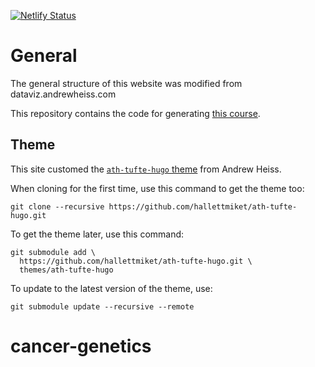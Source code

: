 [![Netlify Status](https://api.netlify.com/api/v1/badges/5593d0f5-bec7-41b1-bbe6-53aed0f28f2e/deploy-status)](https://app.netlify.com/sites/hallett-cancer-genetics/deploys)

# General


 
The general structure of this website was modified from dataviz.andrewheiss.com

This repository contains the code for generating [this course](https://hallett-cancer-course.netlify.app/).

## Theme  

This site customed the [`ath-tufte-hugo` theme](https://github.com/andrewheiss/ath-tufte-hugo) from Andrew Heiss.

When cloning for the first time, use this command to get the theme too:

    git clone --recursive https://github.com/hallettmiket/ath-tufte-hugo.git

To get the theme later, use this command:

    git submodule add \
      https://github.com/hallettmiket/ath-tufte-hugo.git \
      themes/ath-tufte-hugo

To update to the latest version of the theme, use:

    git submodule update --recursive --remote

# cancer-genetics
